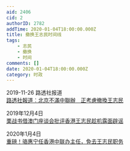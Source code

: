 ```yaml
---
aid: 2406
cid: 2
authorID: 2782
addTime: 2020-01-04T18:00:00.000Z
title: 撤换王志民时间线
tags:
    - 志民
    - 撤换
    - 时间
comments: []
date: 2020-01-04T18:00:00.000Z
category: 时政
---
```


2019-11-26 路透社报道  
[路透社報道︰北京不滿中聯辦　正考慮撤換王志民](https://www.hk01.com/%E7%A4%BE%E6%9C%83%E6%96%B0%E8%81%9E/402545/%E5%8D%80%E8%AD%B0%E6%9C%83%E9%81%B8%E8%88%89-%E8%B7%AF%E9%80%8F%E7%A4%BE%E5%A0%B1%E9%81%93-%E5%8C%97%E4%BA%AC%E4%B8%8D%E6%BB%BF%E4%B8%AD%E8%81%AF%E8%BE%A6-%E6%AD%A3%E8%80%83%E6%85%AE%E6%92%A4%E6%8F%9B%E7%8E%8B%E5%BF%97%E6%B0%91)

2019年12月4日  
[栗战书借澳门座谈会批评香港王志民趁机露面辟谣](http://www.rfi.fr/cn/%E4%B8%AD%E5%9B%BD/20191204-%E6%A0%97%E6%88%98%E4%B9%A6%E5%80%9F%E6%BE%B3%E9%97%A8%E5%BA%A7%E8%B0%88%E4%BC%9A%E6%89%B9%E8%AF%84%E9%A6%99%E6%B8%AF%E7%8E%8B%E5%BF%97%E6%B0%91%E8%B6%81%E6%9C%BA%E9%9C%B2%E9%9D%A2%E8%BE%9F%E8%B0%A3)

2020年1月4日  
[重磅！骆惠宁任香港中联办主任，免去王志民职务](http://www.bjnews.com.cn/feature/2020/01/04/670015.html)
